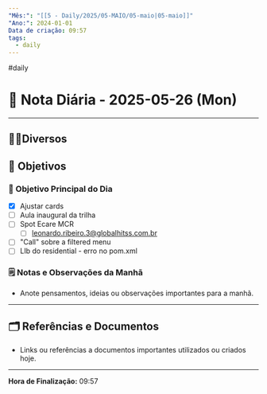 ```yaml
---
"Mês:": "[[5 - Daily/2025/05-MAIO/05-maio|05-maio]]"
"Ano:": 2024-01-01
Data de criação: 09:57
tags:
  - daily
---
```

#daily
# 📅 Nota Diária - 2025-05-26 (Mon)
---
## 🤝🏻Diversos

## 🌄 Objetivos
### 🎯 Objetivo Principal do Dia
- [x] Ajustar cards
- [ ] Aula inaugural da trilha 
- [ ] Spot Ecare MCR
	- [ ] leonardo.ribeiro.3@globalhitss.com.br
- [ ] "Call" sobre a filtered menu
- [ ] LIb do residential - erro no pom.xml

### 🗒️ Notas e Observações da Manhã
- Anote pensamentos, ideias ou observações importantes para a manhã.
---
## 🗂️ Referências e Documentos
- Links ou referências a documentos importantes utilizados ou criados hoje.

---

**Hora de Finalização:** 09:57
